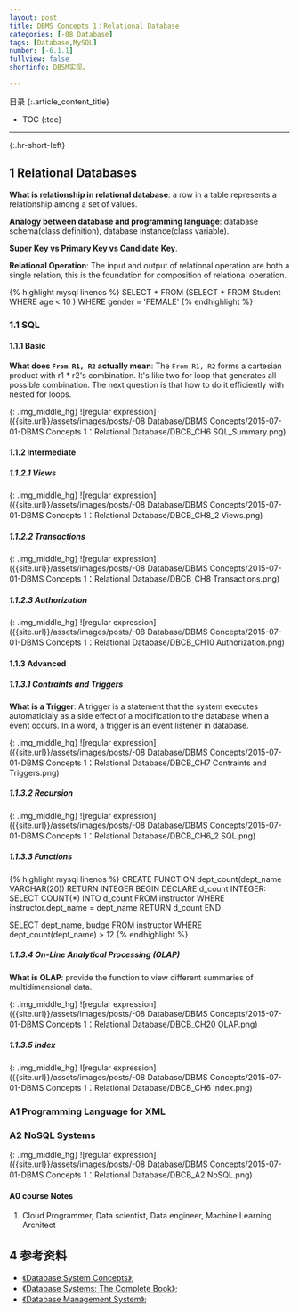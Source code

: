 ```yaml
---
layout: post
title: DBMS Concepts 1：Relational Database
categories: [-08 Database]
tags: [Database,MySQL]
number: [-6.1.1]
fullview: false
shortinfo: DBSM实现。

---
```

目录
{:.article_content_title}


* TOC
{:toc}

---
{:.hr-short-left}

## 1 Relational Databases ##

**What is relationship in relational database**: a row in a table represents a relationship among a set of values.

**Analogy between database and programming language**: database schema(class definition), database instance(class variable).

**Super Key vs Primary Key vs Candidate Key**.

**Relational Operation**: The input and output of relational operation are both a single relation, this is the foundation for composition of relational operation. 

{% highlight mysql linenos %}
SELECT *
FROM (SELECT *
      FROM Student
      WHERE age < 10
      )
WHERE gender = 'FEMALE'
{% endhighlight %}



### 1.1 SQL ###

#### 1.1.1 Basic

**What does `From R1, R2` actually mean**:  The `From R1, R2` forms a cartesian product with r1 * r2's combination. It's like two for loop that generates all possible combination. The next question is that how to do it efficiently with nested for loops.

{: .img_middle_hg}
![regular expression]({{site.url}}/assets/images/posts/-08 Database/DBMS Concepts/2015-07-01-DBMS Concepts 1：Relational Database/DBCB_CH6 SQL_Summary.png)

#### 1.1.2 Intermediate

##### 1.1.2.1 Views

{: .img_middle_hg}
![regular expression]({{site.url}}/assets/images/posts/-08 Database/DBMS Concepts/2015-07-01-DBMS Concepts 1：Relational Database/DBCB_CH8_2 Views.png)

##### 1.1.2.2 Transactions 

{: .img_middle_hg}
![regular expression]({{site.url}}/assets/images/posts/-08 Database/DBMS Concepts/2015-07-01-DBMS Concepts 1：Relational Database/DBCB_CH8 Transactions.png)

##### 1.1.2.3 Authorization

{: .img_middle_hg}
![regular expression]({{site.url}}/assets/images/posts/-08 Database/DBMS Concepts/2015-07-01-DBMS Concepts 1：Relational Database/DBCB_CH10 Authorization.png)

#### 1.1.3 Advanced

##### 1.1.3.1 Contraints and Triggers

**What is a Trigger**: A trigger is a statement that the system executes automaticlaly as a side effect of a modification to the database when a event occurs. In a word, a trigger is an event listener in database.

{: .img_middle_hg}
![regular expression]({{site.url}}/assets/images/posts/-08 Database/DBMS Concepts/2015-07-01-DBMS Concepts 1：Relational Database/DBCB_CH7 Contraints and Triggers.png)

##### 1.1.3.2 Recursion

{: .img_middle_hg}
![regular expression]({{site.url}}/assets/images/posts/-08 Database/DBMS Concepts/2015-07-01-DBMS Concepts 1：Relational Database/DBCB_CH6_2 SQL.png)

##### 1.1.3.3 Functions


{% highlight mysql linenos %}
CREATE FUNCTION dept_count(dept_name VARCHAR(20))
  RETURN INTEGER
  BEGIN
  DECLARE d_count INTEGER:
    SELECT COUNT(*) INTO d_count
    FROM instructor
    WHERE instructor.dept_name = dept_name
  RETURN d_count
  END

SELECT dept_name, budge
FROM instructor
WHERE dept_count(dept_name) > 12
{% endhighlight %}

##### 1.1.3.4 On-Line Analytical Processing (OLAP)

**What is OLAP**: provide the function to view different summaries of multidimensional data.

{: .img_middle_hg}
![regular expression]({{site.url}}/assets/images/posts/-08 Database/DBMS Concepts/2015-07-01-DBMS Concepts 1：Relational Database/DBCB_CH20 OLAP.png)

##### 1.1.3.5 Index

{: .img_middle_hg}
![regular expression]({{site.url}}/assets/images/posts/-08 Database/DBMS Concepts/2015-07-01-DBMS Concepts 1：Relational Database/DBCB_CH6 Index.png)



### A1 Programming Language for XML

### A2 NoSQL Systems

{: .img_middle_hg}
![regular expression]({{site.url}}/assets/images/posts/-08 Database/DBMS Concepts/2015-07-01-DBMS Concepts 1：Relational Database/DBCB_A2 NoSQL.png)

#### A0 course Notes

1. Cloud Programmer, Data scientist, Data engineer, Machine Learning Architect

## 4 参考资料 ##
- [《Database System Concepts》](https://www.amazon.com/Database-Concepts-Abraham-Silberschatz-Professor/dp/0073523321);
- [《Database Systems: The Complete Book》](https://www.amazon.com/Database-Systems-Complete-Book-2nd/dp/0131873253);
- [《Database Management System》](https://www.amazon.com/Database-Management-Systems-Raghu-Ramakrishnan/dp/0072465638);





